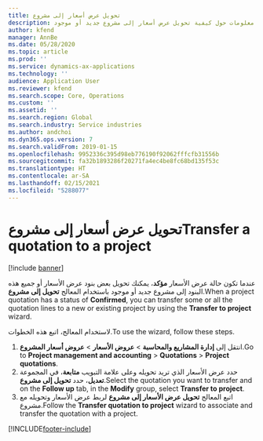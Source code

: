 ```yaml
---
title: تحويل عرض أسعار إلى مشروع
description: يقدم هذا الموضوع معلومات حول كيفية تحويل عرض أسعار إلى مشروع جديد أو موجود.
author: kfend
manager: AnnBe
ms.date: 05/28/2020
ms.topic: article
ms.prod: ''
ms.service: dynamics-ax-applications
ms.technology: ''
audience: Application User
ms.reviewer: kfend
ms.search.scope: Core, Operations
ms.custom: ''
ms.assetid: ''
ms.search.region: Global
ms.search.industry: Service industries
ms.author: andchoi
ms.dyn365.ops.version: 7
ms.search.validFrom: 2019-01-15
ms.openlocfilehash: 9952336c395d98eb776190f92062fffcfb31556b
ms.sourcegitcommit: fa32b1893286f20271fa4ec4be8fc68bd135f53c
ms.translationtype: HT
ms.contentlocale: ar-SA
ms.lasthandoff: 02/15/2021
ms.locfileid: "5288077"
---
```

# <a name="transfer-a-quotation-to-a-project"></a><span data-ttu-id="d01ca-103">تحويل عرض أسعار إلى مشروع</span><span class="sxs-lookup"><span data-stu-id="d01ca-103">Transfer a quotation to a project</span></span>

[!include [banner](../includes/banner.md)]

<span data-ttu-id="d01ca-104">عندما تكون حالة عرض الأسعار **مؤكد**، يمكنك تحويل بعض بنود عرض الأسعار أو جميع هذه البنود إلى مشروع جديد أو موجود باستخدام المعالج **تحويل إلى مشروع**.</span><span class="sxs-lookup"><span data-stu-id="d01ca-104">When a project quotation has a status of **Confirmed**, you can transfer some or all the quotation lines to a new or existing project by using the **Transfer to project** wizard.</span></span> 

<span data-ttu-id="d01ca-105">لاستخدام المعالج، اتبع هذه الخطوات.</span><span class="sxs-lookup"><span data-stu-id="d01ca-105">To use the wizard, follow these steps.</span></span>

1. <span data-ttu-id="d01ca-106">انتقل إلى **إدارة المشاريع والمحاسبة** > **عروض الأسعار** > **عروض أسعار المشروع**.</span><span class="sxs-lookup"><span data-stu-id="d01ca-106">Go to **Project management and accounting** > **Quotations** > **Project quotations**.</span></span>
2. <span data-ttu-id="d01ca-107">حدد عرض الأسعار الذي تريد تحويله وعلى علامة التبويب **متابعة**، في المجموعة **تعديل**، حدد **تحويل إلى مشروع**.</span><span class="sxs-lookup"><span data-stu-id="d01ca-107">Select the quotation you want to transfer and on the **Follow up** tab, in the **Modify** group, select **Transfer to project**.</span></span>
3. <span data-ttu-id="d01ca-108">اتبع المعالج **تحويل عرض الأسعار إلى مشروع** لربط عرض الأسعار وتحويله مع مشروع.</span><span class="sxs-lookup"><span data-stu-id="d01ca-108">Follow the **Transfer quotation to project** wizard to associate and transfer the quotation with a project.</span></span>


[!INCLUDE[footer-include](../includes/footer-banner.md)]